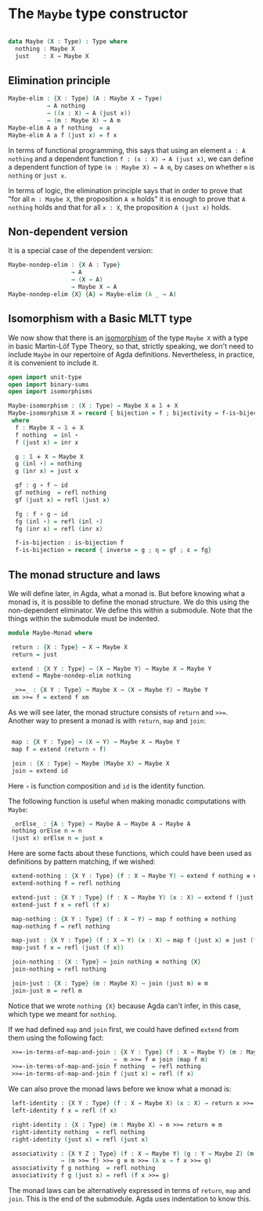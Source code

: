 <!--
```agda
{-# OPTIONS --without-K --safe #-}

module Maybe where

open import general-notation
open import products
open import identity-type
```
-->
# The `Maybe` type constructor

```agda

data Maybe (X : Type) : Type where
  nothing : Maybe X
  just    : X → Maybe X
```

## Elimination principle

```agda
Maybe-elim : {X : Type} (A : Maybe X → Type)
           → A nothing
           → ((x : X) → A (just x))
           → (m : Maybe X) → A m
Maybe-elim A a f nothing  = a
Maybe-elim A a f (just x) = f x
```
In terms of functional programming, this says that using an element `a : A nothing` and a dependent function `f : (x : X) → A (just x)`, we can define a dependent function of type `(m : Maybe X) → A m`, by cases on whether `m` is `nothing` or `just x`.

In terms of logic, the elimination principle says that in order to prove that "for all `m : Maybe X`, the proposition `A m` holds" it is enough to prove that `A nothing` holds and that for all `x : X`, the proposition `A (just x)` holds.

## Non-dependent version

It is a special case of the dependent version:
```agda
Maybe-nondep-elim : {X A : Type}
                  → A
                  → (X → A)
                  → Maybe X → A
Maybe-nondep-elim {X} {A} = Maybe-elim (λ _ → A)
```

## Isomorphism with a Basic MLTT type

We now show that there is an [isomorphism](isomorphisms.lagda.md) of the type `Maybe X` with a type in basic Martin-Löf Type Theory, so that, strictly speaking, we don't need to include `Maybe` in our repertoire of Agda definitions. Nevertheless, in practice, it is convenient to include it.
```agda
open import unit-type
open import binary-sums
open import isomorphisms

Maybe-isomorphism : (X : Type) → Maybe X ≅ 𝟙 ∔ X
Maybe-isomorphism X = record { bijection = f ; bijectivity = f-is-bijection }
 where
  f : Maybe X → 𝟙 ∔ X
  f nothing  = inl ⋆
  f (just x) = inr x

  g : 𝟙 ∔ X → Maybe X
  g (inl ⋆) = nothing
  g (inr x) = just x

  gf : g ∘ f ∼ id
  gf nothing  = refl nothing
  gf (just x) = refl (just x)

  fg : f ∘ g ∼ id
  fg (inl ⋆) = refl (inl ⋆)
  fg (inr x) = refl (inr x)

  f-is-bijection : is-bijection f
  f-is-bijection = record { inverse = g ; η = gf ; ε = fg}
```

## The monad structure and laws

We will define later, in Agda, what a monad is. But before knowing what a monad is, it is possible to define the monad structure. We do this using the non-dependent eliminator. We define this within a submodule. Note that the things within the submodule must be indented.
```agda
module Maybe-Monad where

 return : {X : Type} → X → Maybe X
 return = just

 extend : {X Y : Type} → (X → Maybe Y) → Maybe X → Maybe Y
 extend = Maybe-nondep-elim nothing

 _>>=_ : {X Y : Type} → Maybe X → (X → Maybe Y) → Maybe Y
 xm >>= f = extend f xm
```
As we will see later, the monad structure consists of `return` and `>>=`. Another way to present a monad is with `return`, `map` and `join`:
```agda

 map : {X Y : Type} → (X → Y) → Maybe X → Maybe Y
 map f = extend (return ∘ f)

 join : {X : Type} → Maybe (Maybe X) → Maybe X
 join = extend id
```
Here `∘` is function composition and `id` is the identity function.

The following function is useful when making monadic computations with `Maybe`:
```agda
 _orElse_ : {A : Type} → Maybe A → Maybe A → Maybe A
 nothing orElse n = n
 (just x) orElse n = just x
```

Here are some facts about these functions, which could have been used as definitions by pattern matching, if we wished:
```agda
 extend-nothing : {X Y : Type} (f : X → Maybe Y) → extend f nothing ≡ nothing
 extend-nothing f = refl nothing

 extend-just : {X Y : Type} (f : X → Maybe Y) (x : X) → extend f (just x) ≡ f x
 extend-just f x = refl (f x)

 map-nothing : {X Y : Type} (f : X → Y) → map f nothing ≡ nothing
 map-nothing f = refl nothing

 map-just : {X Y : Type} (f : X → Y) (x : X) → map f (just x) ≡ just (f x)
 map-just f x = refl (just (f x))

 join-nothing : {X : Type} → join nothing ≡ nothing {X}
 join-nothing = refl nothing

 join-just : {X : Type} (m : Maybe X) → join (just m) ≡ m
 join-just m = refl m
```
Notice that we wrote `nothing {X}` because Agda can't infer, in this case, which type we meant for `nothing`.

If we had defined `map` and `join` first, we could have defined `extend` from them using the following fact:
```agda
 >>=-in-terms-of-map-and-join : {X Y : Type} (f : X → Maybe Y) (m : Maybe X)
                              →  m >>= f ≡ join (map f m)
 >>=-in-terms-of-map-and-join f nothing  = refl nothing
 >>=-in-terms-of-map-and-join f (just x) = refl (f x)
```

We can also prove the monad laws before we know what a monad is:
```agda
 left-identity : {X Y : Type} (f : X → Maybe X) (x : X) → return x >>= f ≡ f x
 left-identity f x = refl (f x)

 right-identity : {X : Type} (m : Maybe X) → m >>= return ≡ m
 right-identity nothing  = refl nothing
 right-identity (just x) = refl (just x)

 associativity : {X Y Z : Type} (f : X → Maybe Y) (g : Y → Maybe Z) (m : Maybe X)
               → (m >>= f) >>= g ≡ m >>= (λ x → f x >>= g)
 associativity f g nothing  = refl nothing
 associativity f g (just x) = refl (f x >>= g)
```
The monad laws can be alternatively expressed in terms of `return`, `map` and `join`.
This is the end of the submodule. Agda uses indentation to know this.
